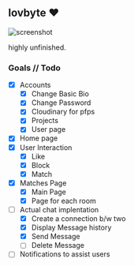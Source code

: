 ## lovbyte ❤️

![screenshot](https://i.imgur.com/v8FxPyT.png)

highly unfinished.

### Goals // Todo
- [x] Accounts
	- [x] Change Basic Bio
	- [x] Change Password 
	- [x] Cloudinary for pfps
	- [x] Projects 
	- [x] User page
- [x] Home page
- [x] User Interaction
	- [x] Like
	- [x] Block 
	- [x] Match 
- [x] Matches Page
	- [x] Main Page
	- [x] Page for each room 
- [ ] Actual chat implentation
    - [x] Create a connection b/w two
    - [x] Display Message history 
    - [x] Send Message 
    - [ ] Delete Message
- [ ] Notifications to assist users
